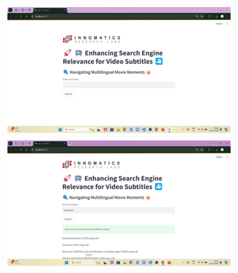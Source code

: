 ![images/Screenshot 2024-04-26 094043.png](https://github.com/Madhavi3N/Search_Engine/blob/main/images/Screenshot%202024-04-26%20094043.png)


![images/Screenshot 2024-04-26 094158.png](https://github.com/Madhavi3N/Search_Engine/blob/81265851fa6e3ca8b879b54edb13746c8e15be18/images/Screenshot%202024-04-26%20094158.png)
